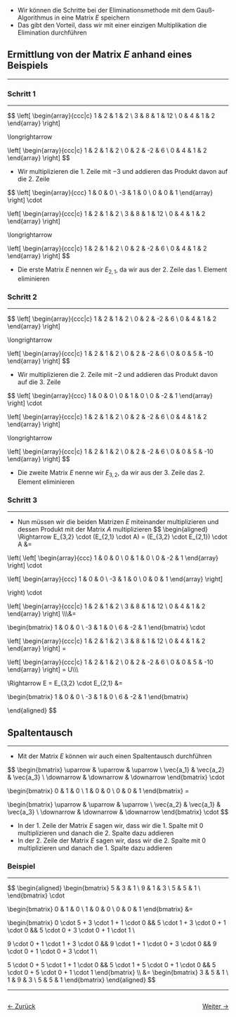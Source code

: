 - Wir können die Schritte bei der Eliminationsmethode mit dem Gauß-Algorithmus in eine Matrix $E$ speichern
- Das gibt den Vorteil, dass wir mit einer einzigen Multiplikation die Elimination durchführen

## Ermittlung von der Matrix $E$ anhand eines Beispiels
---
### Schritt 1
---
$$
\left[
\begin{array}{ccc|c}
1 & 2 & 1 & 2 \\
3 & 8 & 1 & 12 \\
0 & 4 & 1 & 2
\end{array}
\right] 

\longrightarrow

\left[
\begin{array}{ccc|c}
1 & 2 & 1 & 2 \\
0 & 2 & -2 & 6 \\
0 & 4 & 1 & 2
\end{array}
\right]
$$
- Wir multiplizieren die 1. Zeile mit $-3$ und addieren das Produkt davon auf die 2. Zeile

$$
\left[
\begin{array}{ccc}
1 & 0 & 0 \\
-3 & 1 & 0 \\
0 & 0 & 1 
\end{array}
\right] \cdot

\left[
\begin{array}{ccc|c}
1 & 2 & 1 & 2 \\
3 & 8 & 1 & 12 \\
0 & 4 & 1 & 2
\end{array}
\right] 

\longrightarrow

\left[
\begin{array}{ccc|c}
1 & 2 & 1 & 2 \\
0 & 2 & -2 & 6 \\
0 & 4 & 1 & 2
\end{array}
\right]
$$
- Die erste Matrix $E$ nennen wir $E_{2,1}$, da wir aus der 2. Zeile das 1. Element eliminieren
### Schritt 2
---
$$
\left[
\begin{array}{ccc|c}
1 & 2 & 1 & 2 \\
0 & 2 & -2 & 6 \\
0 & 4 & 1 & 2
\end{array}
\right]

\longrightarrow

\left[
\begin{array}{ccc|c}
1 & 2 & 1 & 2 \\
0 & 2 & -2 & 6 \\
0 & 0 & 5 & -10
\end{array}
\right]
$$
- Wir multiplizieren die 2. Zeile mit $-2$ und addieren das Produkt davon auf die 3. Zeile

$$
\left[
\begin{array}{ccc}
1 & 0 & 0 \\
0 & 1 & 0 \\
0 & -2 & 1
\end{array}
\right] \cdot

\left[
\begin{array}{ccc|c}
1 & 2 & 1 & 2 \\
0 & 2 & -2 & 6 \\
0 & 4 & 1 & 2
\end{array}
\right]

\longrightarrow

\left[
\begin{array}{ccc|c}
1 & 2 & 1 & 2 \\
0 & 2 & -2 & 6 \\
0 & 0 & 5 & -10
\end{array}
\right]
$$

- Die zweite Matrix $E$ nenne wir $E_{3,2}$, da wir aus der 3. Zeile das 2. Element eliminieren

### Schritt 3
---
- Nun müssen wir die beiden Matrizen $E$ miteinander multiplizieren und dessen Produkt mit der Matrix $A$ multiplizieren
$$
\begin{aligned}
\Rightarrow E_{3,2} \cdot (E_{2,1} \cdot A) = (E_{3,2} \cdot E_{2,1}) \cdot A &= 

\left(
\left[
\begin{array}{ccc}
1 & 0 & 0 \\
0 & 1 & 0 \\
0 & -2 & 1
\end{array}
\right] \cdot

\left[
\begin{array}{ccc}
1 & 0 & 0 \\
-3 & 1 & 0 \\
0 & 0 & 1 
\end{array}
\right]

\right) \cdot

\left[
\begin{array}{ccc|c}
1 & 2 & 1 & 2 \\
3 & 8 & 1 & 12 \\
0 & 4 & 1 & 2
\end{array}
\right] \\\\\\&=

\begin{bmatrix}
1 & 0 & 0 \\
-3 & 1 & 0 \\
6 & -2 & 1
\end{bmatrix} \cdot

\left[
\begin{array}{ccc|c}
1 & 2 & 1 & 2 \\
3 & 8 & 1 & 12 \\
0 & 4 & 1 & 2
\end{array}
\right] =

\left[
\begin{array}{ccc|c}
1 & 2 & 1 & 2 \\
0 & 2 & -2 & 6 \\
0 & 0 & 5 & -10
\end{array}
\right] = U\\\\\\

\Rightarrow E = E_{3,2} \cdot E_{2,1} &= 

\begin{bmatrix}
1 & 0 & 0 \\
-3 & 1 & 0 \\
6 & -2 & 1
\end{bmatrix}

\end{aligned} 
$$

## Spaltentausch
---
- Mit der Matrix $E$ können wir auch einen Spaltentausch durchführen

$$
\begin{bmatrix}
\uparrow & \uparrow & \uparrow \\
\vec{a_1} & \vec{a_2} & \vec{a_3} \\
\downarrow & \downarrow & \downarrow
\end{bmatrix} \cdot

\begin{bmatrix}
0 & 1 & 0 \\
1 & 0 & 0 \\
0 & 0 & 1
\end{bmatrix} =

\begin{bmatrix}
\uparrow & \uparrow & \uparrow \\
\vec{a_2} & \vec{a_1} & \vec{a_3} \\
\downarrow & \downarrow & \downarrow
\end{bmatrix} \cdot
$$
- In der 1. Zeile der Matrix $E$  sagen wir, dass wir die 1. Spalte mit 0 multiplizieren und danach die 2. Spalte dazu addieren
- In der 2. Zeile der Matrix $E$ sagen wir, dass wir die 2. Spalte mit 0 multiplizieren und danach die 1. Spalte dazu addieren

### Beispiel
---
$$
\begin{aligned}
\begin{bmatrix}
5 & 3 & 1 \\
9 & 1 & 3 \\
5 & 5 & 1 \\
\end{bmatrix} \cdot

\begin{bmatrix}
0 & 1 & 0 \\
1 & 0 & 0 \\
0 & 0 & 1
\end{bmatrix} &=

\begin{bmatrix}
0 \cdot 5 + 3 \cdot 1 + 1 \cdot 0 && 5 \cdot 1 + 3 \cdot 0 + 1 \cdot 0 && 5 \cdot 0 + 3 \cdot 0 + 1 \cdot 1 \\

9 \cdot 0 + 1 \cdot 1 + 3 \cdot 0 && 9 \cdot 1 + 1 \cdot 0 + 3 \cdot 0 && 9 \cdot 0 + 1 \cdot 0 + 3 \cdot 1 \\

5 \cdot 0 + 5 \cdot 1 + 1 \cdot 0 && 5 \cdot 1 + 5 \cdot 0 + 1 \cdot 0 && 5 \cdot 0 + 5 \cdot 0 + 1 \cdot 1
\end{bmatrix} \\\\ &=
\begin{bmatrix}
3 & 5 & 1 \\
1 & 9 & 3 \\
5 & 5 & 1
\end{bmatrix}
\end{aligned}
$$

<hr>

<div style="display: flex; justify-content: space-between;">

  <a href="03 Matrizenmultiplikation">← Zurück</a>

  <a href="05 Inverse Matrix">Weiter →</a>

</div>